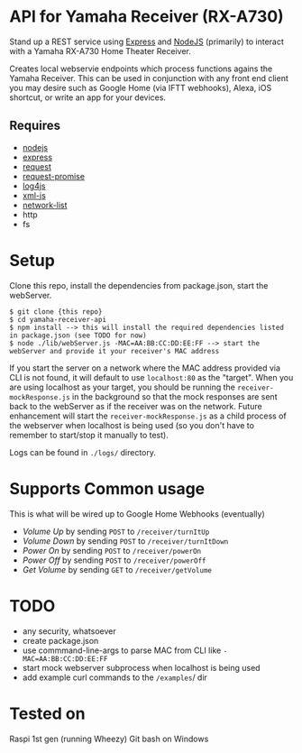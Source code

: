 # API for Yamaha Receiver (RX-A730)
Stand up a REST service using [Express](https://expressjs.com/) and [NodeJS](https://nodejs.org/en/) (primarily) to interact with a Yamaha RX-A730 Home Theater Receiver.

Creates local webservie endpoints which process functions agains the Yamaha Receiver. This can be used in conjunction with any front end client you may desire such as Google Home (via IFTT webhooks), Alexa, iOS shortcut, or write an app for your devices.

## Requires
* [nodejs](https://nodejs.org/en/download/package-manager/)
* [express](https://www.npmjs.com/package/express)
* [request](https://www.npmjs.com/package/request)
* [request-promise](https://www.npmjs.com/package/request-promise)
* [log4js](https://www.npmjs.com/package/log4js)
* [xml-js](https://www.npmjs.com/package/xml-js)
* [network-list](https://www.npmjs.com/package/network-list)
* http
* fs

# Setup
Clone this repo, install the dependencies from package.json, start the webServer.

    $ git clone {this repo}
    $ cd yamaha-receiver-api
    $ npm install --> this will install the required dependencies listed in package.json (see TODO for now)
    $ node ./lib/webServer.js -MAC=AA:BB:CC:DD:EE:FF --> start the webServer and provide it your receiver's MAC address

If you start the server on a network where the MAC address provided via CLI is not found, it will default to use `localhost:80` as the "target". When you are using localhost as your target, you should be running the `receiver-mockResponse.js` in the background so that the mock responses are sent back to the webServer as if the receiver was on the network. Future enhancement will start the `receiver-mockResponse.js` as a child process of the webserver when localhost is being used (so you don't have to remember to start/stop it manually to test).

Logs can be found in `./logs/` directory.

# Supports Common usage 
This is what will be wired up to Google Home Webhooks (eventually)
* _Volume Up_ by sending `POST` to `/receiver/turnItUp`
* _Volume Down_ by sending `POST` to `/receiver/turnItDown`
* _Power On_ by sending `POST` to `/receiver/powerOn`
* _Power Off_ by sending `POST` to `/receiver/powerOff`
* _Get Volume_ by sending `GET` to `/receiver/getVolume`

# TODO
* any security, whatsoever
* create package.json
* use commmand-line-args to parse MAC from CLI like `-MAC=AA:BB:CC:DD:EE:FF`
* start mock webserver subprocess when localhost is being used
* add example curl commands to the `/examples`/ dir

# Tested on 
Raspi 1st gen (running Wheezy)
Git bash on Windows
